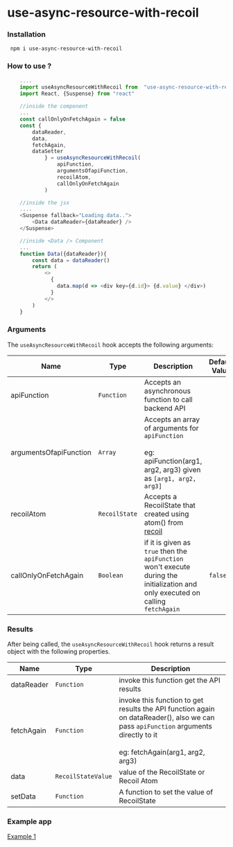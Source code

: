 # use-async-resource-with-recoil

### Installation

```
 npm i use-async-resource-with-recoil
```


### How to use ?

```javascript
	....
	import useAsyncResourceWithRecoil from  "use-async-resource-with-recoil";
	import React, {Suspense} from "react"
	
	//inside the component
	...
	const callOnlyOnFetchAgain = false 
	const {
		dataReader,
		data,
		fetchAgain,
		dataSetter
			} = useAsyncResourceWithRecoil(
				apiFunction,
				argumentsOfapiFunction,
				recoilAtom,
				callOnlyOnFetchAgain
			)

	//inside the jsx
	....
	<Suspense fallback="Loading data..">
		<Data dataReader={dataReader} />
	</Suspense>

	//inside <Data /> Component
	...
	function Data({dataReader}){
		const data = dataReader()
		return (
			<>
			  {
			    data.map(d => <div key={d.id}> {d.value} </div>)
			  }
			</>
		)
	}
```

### Arguments 
The `useAsyncResourceWithRecoil` hook accepts the following arguments:

| Name  | Type | Description  |  Default Value | Required|
|--|--|--|--|--|
| apiFunction | `Function` | Accepts an asynchronous function to call backend API |  | `Yes` |
| argumentsOfapiFunction | `Array` | Accepts an array of arguments for `apiFunction` <br> <br> eg: apiFunction(arg1, arg2, arg3) given as `[arg1, arg2, arg3]` |  | `Yes` |
| recoilAtom | `RecoilState` | Accepts a RecoilState that created using atom() from [recoil](https://recoiljs.org/) |  | `Yes` |
| callOnlyOnFetchAgain | `Boolean` | if it is given as `true` then the `apiFunction` won't execute during the initialization and only executed on calling `fetchAgain`   | `false`| `No` |


### Results
After being called, the `useAsyncResourceWithRecoil` hook returns a result object with the following properties.

| Name  | Type | Description  |  
|--|--|--|
| dataReader | `Function` | invoke this function get the API results 
| fetchAgain | `Function` | invoke this function to get results the API function again on dataReader(), also we can pass `apiFunction` arguments directly to it <br><br> eg: fetchAgain(arg1, arg2, arg3) 
| data | `RecoilStateValue` | value of the RecoilState or Recoil Atom
| setData | `Function` | A function to set the value of RecoilState  



### Example app

 [Example 1](https://stackblitz.com/edit/react-egkuwl?file=src/recoilAtoms.js/) 
